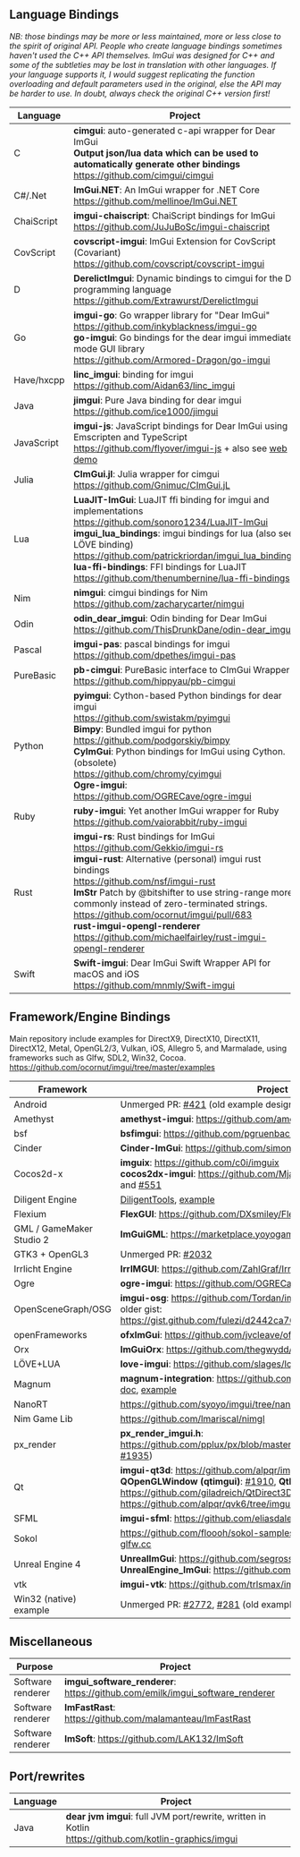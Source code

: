 ## Language Bindings

_NB: those bindings may be more or less maintained, more or less close to the spirit of original API. People who create language bindings sometimes haven't used the C++ API themselves. ImGui was designed for C++ and some of the subtleties may be lost in translation with other languages. If your language supports it, I would suggest replicating the function overloading and default parameters used in the original, else the API may be harder to use. In doubt, always check the original C++ version first!_

| Language | Project |
|------------|---|
| C          | **cimgui**: auto-generated c-api wrapper for Dear ImGui <br>**Output json/lua data which can be used to automatically generate other bindings**<br>https://github.com/cimgui/cimgui |
| C#/.Net    | **ImGui.NET**: An ImGui wrapper for .NET Core <br>https://github.com/mellinoe/ImGui.NET |
| ChaiScript | **imgui-chaiscript**: ChaiScript bindings for ImGui <br>https://github.com/JuJuBoSc/imgui-chaiscript |
| CovScript  | **covscript-imgui**: ImGui Extension for CovScript (Covariant) <br>https://github.com/covscript/covscript-imgui |
| D          | **DerelictImgui**: Dynamic bindings to cimgui for the D programming language <br>https://github.com/Extrawurst/DerelictImgui |
| Go         | **imgui-go**: Go wrapper library for "Dear ImGui" <br> https://github.com/inkyblackness/imgui-go <br>**go-imgui**: Go bindings for the dear imgui immediate mode GUI library <br>https://github.com/Armored-Dragon/go-imgui |
| Have/hxcpp | **linc_imgui**: binding for imgui <br>https://github.com/Aidan63/linc_imgui |
| Java       | **jimgui**: Pure Java binding for dear imgui <br>https://github.com/ice1000/jimgui |
| JavaScript | **imgui-js**: JavaScript bindings for Dear ImGui using Emscripten and TypeScript <br>https://github.com/flyover/imgui-js + also see [web demo](https://flyover.github.io/imgui-js/example/) |
| Julia      | **CImGui.jl**: Julia wrapper for cimgui <br>https://github.com/Gnimuc/CImGui.jL |
| Lua        | **LuaJIT-ImGui**: LuaJIT ffi binding for imgui and implementations <br>https://github.com/sonoro1234/LuaJIT-ImGui <br>**imgui_lua_bindings**: imgui bindings for lua (also see LÖVE binding) <br>https://github.com/patrickriordan/imgui_lua_bindings <br> **lua-ffi-bindings**: FFI bindings for LuaJIT <br>https://github.com/thenumbernine/lua-ffi-bindings |
| Nim        | **nimgui**: cimgui bindings for Nim <br>https://github.com/zacharycarter/nimgui |
| Odin       | **odin_dear_imgui**: Odin binding for Dear ImGui <br>https://github.com/ThisDrunkDane/odin-dear_imgui |
| Pascal     | **imgui-pas**: pascal bindings for imgui <br>https://github.com/dpethes/imgui-pas |
| PureBasic | **pb-cimgui**: PureBasic interface to CImGui Wrapper <br>https://github.com/hippyau/pb-cimgui  |
| Python     | **pyimgui**: Cython-based Python bindings for dear imgui <br>https://github.com/swistakm/pyimgui <br> **Bimpy**: Bundled imgui for python <br>https://github.com/podgorskiy/bimpy <br> **CyImGui**: Python bindings for ImGui using Cython. (obsolete) <br>https://github.com/chromy/cyimgui <br> **Ogre-imgui**: <br> https://github.com/OGRECave/ogre-imgui |
| Ruby | **ruby-imgui**: Yet another ImGui wrapper for Ruby <br>https://github.com/vaiorabbit/ruby-imgui |
| Rust | **imgui-rs**: Rust bindings for ImGui <br>https://github.com/Gekkio/imgui-rs <br>**imgui-rust**: Alternative (personal) imgui rust bindings <br>https://github.com/nsf/imgui-rust <br> **ImStr** Patch by @bitshifter to use string-range more commonly instead of zero-terminated strings. <br>https://github.com/ocornut/imgui/pull/683 <br>**rust-imgui-opengl-renderer** <br>https://github.com/michaelfairley/rust-imgui-opengl-renderer|
| Swift  | **Swift-imgui**: Dear ImGui Swift Wrapper API for macOS and iOS <br>https://github.com/mnmly/Swift-imgui |

## Framework/Engine Bindings

Main repository include examples for DirectX9, DirectX10, DirectX11, DirectX12, Metal, OpenGL2/3, Vulkan, iOS, Allegro 5, and Marmalade, using frameworks such as Glfw, SDL2, Win32, Cocoa. 
<br>https://github.com/ocornut/imgui/tree/master/examples

| Framework | Project |
|------------|---|
| Android | Unmerged PR: [#421](https://github.com/ocornut/imgui/pull/421) (old example design, should not be needed) |
| Amethyst | **amethyst-imgui**: https://github.com/amethyst/amethyst-imgui
| bsf | **bsfimgui**: https://github.com/pgruenbacher/bsfImgui | 
| Cinder | **Cinder-ImGui**: https://github.com/simongeilfus/Cinder-ImGui
| Cocos2d-x | **imguix**: https://github.com/c0i/imguix <br>**cocos2dx-imgui**: https://github.com/Mjarkiew/cocos2dx-imgui <br> and [#551](https://github.com/ocornut/imgui/issues/551)
| Diligent Engine | [DiligentTools](https://github.com/DiligentGraphics/DiligentTools/blob/master/Imgui/src/ImGuiImplDiligent.cpp), [example](https://github.com/DiligentGraphics/DiligentSamples/tree/master/Samples/ImguiDemo) |
| Flexium | **FlexGUI**: https://github.com/DXsmiley/FlexGUI |
| GML / GameMaker Studio 2 | **ImGuiGML**: https://marketplace.yoyogames.com/assets/6221/imguigml |
| GTK3 + OpenGL3 | Unmerged PR: [#2032](https://github.com/ocornut/imgui/pull/2032) |
| Irrlicht Engine | **IrrIMGUI**: https://github.com/ZahlGraf/IrrIMGUI |
| Ogre | **ogre-imgui**: https://github.com/OGRECave/ogre-imgui |
| OpenSceneGraph/OSG | **imgui-osg**: https://github.com/Tordan/imgui-osg<br>older gist: https://gist.github.com/fulezi/d2442ca7626bf270226014501357042c |
| openFrameworks | **ofxImGui**: https://github.com/jvcleave/ofxImGui
| Orx | **ImGuiOrx**: https://github.com/thegwydd/ImGuiOrx (was [#1843](https://github.com/ocornut/imgui/pull/1843)) |
| LÖVE+LUA | **love-imgui**: https://github.com/slages/love-imgui |
| Magnum | **magnum-integration**: https://github.com/mosra/magnum-integration, [doc](https://doc.magnum.graphics/magnum/namespaceMagnum_1_1ImGuiIntegration.html), [example](https://doc.magnum.graphics/magnum/examples-imgui.html) |
| NanoRT | https://github.com/syoyo/imgui/tree/nanort/examples/raytrace_example |
| Nim Game Lib | https://github.com/lmariscal/nimgl |
| px_render | **px_render_imgui.h**: https://github.com/pplux/px/blob/master/px_render_imgui.h (was [#1935](https://github.com/ocornut/imgui/pull/1935)) |
| Qt | **imgui-qt3d**: https://github.com/alpqr/imgui-qt3d <br>**QOpenGLWindow (qtimgui)**: [#1910](https://github.com/ocornut/imgui/issues/1910), **QtDirect3D**: https://github.com/giladreich/QtDirect3D, qt6: https://github.com/alpqr/qvk6/tree/imgui/examples/rhi/imguidemo |
| SFML | **imgui-sfml**: https://github.com/eliasdaler/imgui-sfml |
| Sokol | https://github.com/floooh/sokol-samples/blob/master/glfw/imgui-glfw.cc |
| Unreal Engine 4 | **UnrealImGui**: https://github.com/segross/UnrealImGui <br>**UnrealEngine_ImGui**: https://github.com/sronsse/UnrealEngine_ImGui
| vtk | **imgui-vtk**: https://github.com/trlsmax/imgui-vtk
| Win32 (native) example | Unmerged PR: [#2772](https://github.com/ocornut/imgui/pull/2772), [#281](https://github.com/ocornut/imgui/pull/281) (old example design) |

## Miscellaneous

| Purpose | Project |
|------------|---|
| Software renderer | **imgui_software_renderer**: https://github.com/emilk/imgui_software_renderer |
| Software renderer | **ImFastRast**: https://github.com/malamanteau/ImFastRast |
| Software renderer | **ImSoft**: https://github.com/LAK132/ImSoft |

## Port/rewrites

| Language | Project |
|------------|---|
| Java      | **dear jvm imgui**: full JVM port/rewrite, written in Kotlin <br>https://github.com/kotlin-graphics/imgui |

